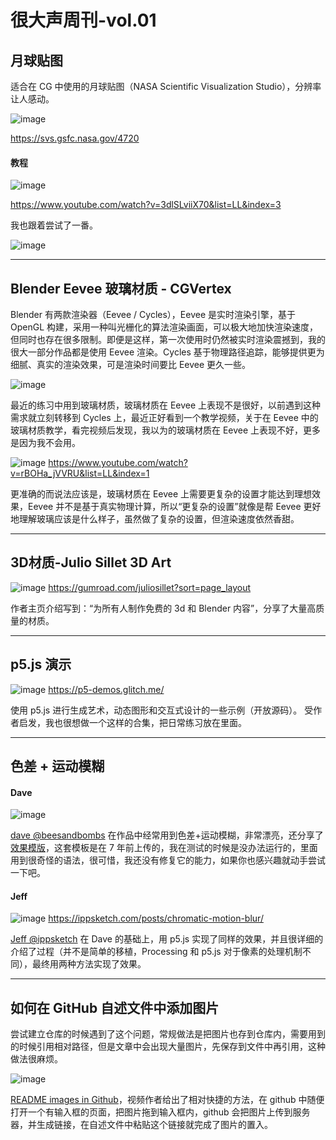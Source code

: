 
# 很大声周刊-vol.01

## 月球贴图
适合在 CG 中使用的月球贴图（NASA Scientific Visualization Studio），分辨率让人感动。

![image](https://user-images.githubusercontent.com/20842136/117564348-2d0d3280-b0de-11eb-8c30-2870d03c8707.png)

https://svs.gsfc.nasa.gov/4720

#### 教程
![image](https://user-images.githubusercontent.com/20842136/117564393-680f6600-b0de-11eb-904b-fc3a87ca469e.png)

https://www.youtube.com/watch?v=3dlSLviiX70&list=LL&index=3

我也跟着尝试了一番。

![image](https://user-images.githubusercontent.com/20842136/117564426-8d03d900-b0de-11eb-93f8-8032543f9d01.png)
***

## Blender Eevee 玻璃材质 - CGVertex
Blender 有两款渲染器（Eevee / Cycles），Eevee 是实时渲染引擎，基于 OpenGL 构建，采用一种叫光栅化的算法渲染画面，可以极大地加快渲染速度，但同时也存在很多限制。即便是这样，第一次使用时仍然被实时渲染震撼到，我的很大一部分作品都是使用 Eevee 渲染。Cycles 基于物理路径追踪，能够提供更为细腻、真实的渲染效果，可是渲染时间要比 Eevee 更久一些。

![image](https://user-images.githubusercontent.com/20842136/117564444-ae64c500-b0de-11eb-886c-ffc7b6eb8d9e.png)

最近的练习中用到玻璃材质，玻璃材质在 Eevee 上表现不是很好，以前遇到这种需求就立刻转移到 Cycles 上，最近正好看到一个教学视频，关于在 Eevee 中的玻璃材质教学，看完视频后发现，我以为的玻璃材质在 Eevee 上表现不好，更多是因为我不会用。

![image](https://user-images.githubusercontent.com/20842136/117564462-bcb2e100-b0de-11eb-854e-09d7bdb36b77.png)
https://www.youtube.com/watch?v=rBOHa_jVVRU&list=LL&index=1

更准确的而说法应该是，玻璃材质在 Eevee 上需要更复杂的设置才能达到理想效果，Eevee 并不是基于真实物理计算，所以“更复杂的设置”就像是帮 Eevee 更好地理解玻璃应该是什么样子，虽然做了复杂的设置，但渲染速度依然香甜。
***

## 3D材质-Julio Sillet 3D Art
![image](https://user-images.githubusercontent.com/20842136/117564493-dd7b3680-b0de-11eb-8fa6-eaed16bc7bcf.png)
https://gumroad.com/juliosillet?sort=page_layout

作者主页介绍写到：“为所有人制作免费的 3d 和 Blender 内容”，分享了大量高质量的材质。
***

## p5.js 演示
![image](https://user-images.githubusercontent.com/20842136/117564513-f7b51480-b0de-11eb-8d84-63ad8ff65988.png)
https://p5-demos.glitch.me/

使用 p5.js 进行生成艺术，动态图形和交互式设计的一些示例（开放源码）。
受作者启发，我也很想做一个这样的合集，把日常练习放在里面。
***

## 色差 + 运动模糊
#### Dave
![image](https://user-images.githubusercontent.com/20842136/117564537-14514c80-b0df-11eb-8b9c-4ab8dc0b6fc3.png)

[dave @beesandbombs](https://twitter.com/beesandbombs/media) 在作品中经常用到色差+运动模糊，非常漂亮，还分享了[效果模版](https://gist.github.com/anonymous/10675250)，这套模板是在 7 年前上传的，我在测试的时候是没办法运行的，里面用到很奇怪的语法，很可惜，我还没有修复它的能力，如果你也感兴趣就动手尝试一下吧。

#### Jeff
![image](https://user-images.githubusercontent.com/20842136/117564575-4d89bc80-b0df-11eb-82af-a7b6c920a4f4.png)
https://ippsketch.com/posts/chromatic-motion-blur/

[Jeff @ippsketch](https://twitter.com/ippsketch) 在 Dave 的基础上，用 p5.js 实现了同样的效果，并且很详细的介绍了过程（并不是简单的移植，Processing 和 p5.js 对于像素的处理机制不同），最终用两种方法实现了效果。
***

## 如何在 GitHub 自述文件中添加图片
尝试建立仓库的时候遇到了这个问题，常规做法是把图片也存到仓库内，需要用到的时候引用相对路径，但是文章中会出现大量图片，先保存到文件中再引用，这种做法很麻烦。

![image](https://user-images.githubusercontent.com/20842136/117564841-a574f300-b0e0-11eb-89cf-0585fc8a30f8.png)

[README images in Github](https://www.youtube.com/watch?v=nvPOUdz5PL4)，视频作者给出了相对快捷的方法，在 github 中随便打开一个有输入框的页面，把图片拖到输入框内，github 会把图片上传到服务器，并生成链接，在自述文件中粘贴这个链接就完成了图片的置入。
